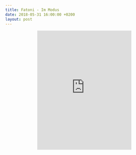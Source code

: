```yaml
---
title: Fatoni - Im Modus
date: 2018-05-31 16:00:00 +0200
layout: post
---
```

<center>
<iframe src="https://open.spotify.com/embed/album/2YoorjSCxrTiSGACsL1N8J" width="300" height="380" frameborder="0" allowtransparency="true"></iframe>
</center>
